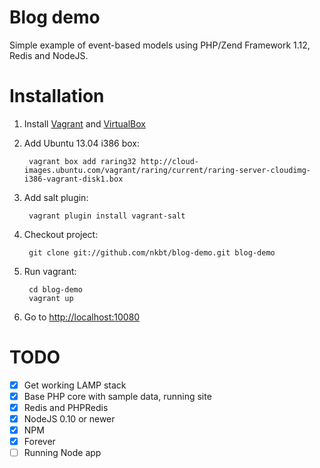 Blog demo
====

Simple example of event-based models using PHP/Zend Framework 1.12, Redis and NodeJS.

Installation
====

1. Install [Vagrant](http://www.vagrantup.com/) and [VirtualBox](https://www.virtualbox.org/)
2. Add Ubuntu 13.04 i386 box:

        vagrant box add raring32 http://cloud-images.ubuntu.com/vagrant/raring/current/raring-server-cloudimg-i386-vagrant-disk1.box

3. Add salt plugin:

        vagrant plugin install vagrant-salt

4. Checkout project:

        git clone git://github.com/nkbt/blog-demo.git blog-demo

5. Run vagrant:

        cd blog-demo
        vagrant up

6. Go to [http://localhost:10080](http://localhost:10080)


TODO
====

- [x] Get working LAMP stack
- [x] Base PHP core with sample data, running site
- [x] Redis and PHPRedis
- [x] NodeJS 0.10 or newer
- [x] NPM
- [x] Forever
- [ ] Running Node app
